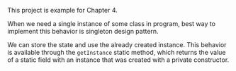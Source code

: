 ﻿This project is example for Chapter 4. 

When we need a single instance of some class in program, best way to implement this behavior is singleton design pattern. 

We can store the state and use the already created instance. This behavior is available through the `getInstance` static method, which returns the value of a static field with an instance that was created with a private constructor. 